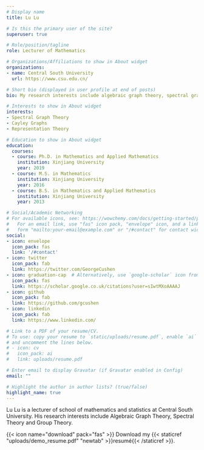 ```yaml
---
# Display name
title: Lu Lu

# Is this the primary user of the site?
superuser: true

# Role/position/tagline
role: Lecturer of Mathematics

# Organizations/Affiliations to show in About widget
organizations:
- name: Central South University
  url: https://www.csu.edu.cn/

# Short bio (displayed in user profile at end of posts)
bio: My research interests include algebraic graph theory, spectral graph theory and group theory.

# Interests to show in About widget
interests:
- Spectral Graph Theory
- Cayley Graphs
- Representation Theory

# Education to show in About widget
education:
  courses:
  - course: Ph.D. in Mathematics and Applied Mathematics
    institution: Xinjiang University
    year: 2019
  - course: M.S. in Mathematics
    institution: Xinjiang University
    year: 2016
  - course: B.S. in Mathematics and Applied Mathematics
    institution: Xinjiang University
    year: 2013

# Social/Academic Networking
# For available icons, see: https://wowchemy.com/docs/getting-started/page-builder/#icons
#   For an email link, use "fas" icon pack, "envelope" icon, and a link in the
#   form "mailto:your-email@example.com" or "/#contact" for contact widget.
social:
- icon: envelope
  icon_pack: fas
  link: '/#contact'
- icon: twitter
  icon_pack: fab
  link: https://twitter.com/GeorgeCushen
- icon: graduation-cap  # Alternatively, use `google-scholar` icon from `ai` icon pack
  icon_pack: fas
  link: https://scholar.google.co.uk/citations?user=sIwtMXoAAAAJ
- icon: github
  icon_pack: fab
  link: https://github.com/gcushen
- icon: linkedin
  icon_pack: fab
  link: https://www.linkedin.com/

# Link to a PDF of your resume/CV.
# To use: copy your resume to `static/uploads/resume.pdf`, enable `ai` icons in `params.toml`, 
# and uncomment the lines below.
# - icon: cv
#   icon_pack: ai
#   link: uploads/resume.pdf

# Enter email to display Gravatar (if Gravatar enabled in Config)
email: ""

# Highlight the author in author lists? (true/false)
highlight_name: true
---
```


Lu Lu is a lecturer of school of mathematics and statistics at Central South University. His research interests include Algebraic Graph Theory, Spectral Theory and Group Theory.

{{< icon name="download" pack="fas" >}} Download my {{< staticref "uploads/demo_resume.pdf" "newtab" >}}resumé{{< /staticref >}}.
